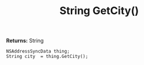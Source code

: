 ﻿---
uid: crmscript_ref_NSAddressSyncData_GetCity
title: String GetCity()
intellisense: NSAddressSyncData.GetCity
keywords: NSAddressSyncData, GetCity
so.topic: reference
---



**Returns:** String


```crmscript
NSAddressSyncData thing;
String city  = thing.GetCity();
```


